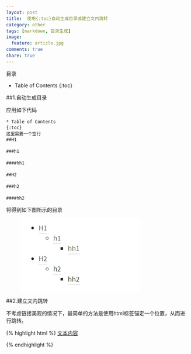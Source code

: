 ```yaml
---
layout: post
title:	使用{:toc}自动生成目录或建立文内跳转
category: other
tags: [markdown, 目录生成]
image:
  feature: article.jpg
comments: true
share: true
---
```


目录

* Table of Contents
{:toc}



##1.自动生成目录

应用如下代码

	* Table of Contents
	{:toc} 
	这里需要一个空行
	##H1  

	###h1  

	####hh1

	##H2  

	###h2  

	####hh2


将得到如下图所示的目录
<figure>
    <a href="/images/toc-1.jpg"> <!--herf是超链接-->
        <img src="/images/toc-1.jpg"><!--img标签必须有src属性=“图片位置”-->
    </a>
</figure>


##2.建立文内跳转

不考虑链接美观的情况下，最简单的方法是使用html标签锚定一个位置，从而进行跳转。

{% highlight html %}
[文本内容](#jump)


<span id="jump">
</span>
{% endhighlight %}
